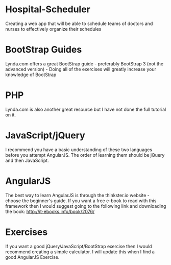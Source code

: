 Hospital-Scheduler
==================

Creating a web app that will be able to schedule teams of doctors and nurses to effectively organize their schedules



BootStrap Guides
==================
Lynda.com offers a great BootStrap guide - preferably BootStrap 3 (not the advanced version)
    - Doing all of the exercises will greatly increase your knowledge of BootStrap


PHP
==================
Lynda.com is also another great resource but I have not done the full tutorial on it.


JavaScript/jQuery
==================
I recommend you have a basic understanding of these two languages before you attempt AngularJS. The order of learning them should be jQuery and then JavaScript.


AngularJS
==================
The best way to learn AngularJS is through the thinkster.io website - choose the beginner's guide. If you want a free e-book to read with this framework then I would suggest going
to the following link and downloading the book: http://it-ebooks.info/book/2076/


Exercises
==================
If you want a good jQuery/JavaScript/BootStrap exercise then I would recommend creating a simple calculator.
I will update this when I find a good AngularJS Exercise.